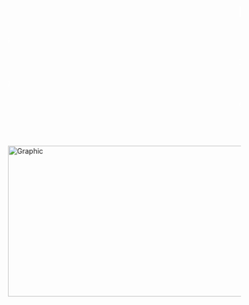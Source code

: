 <div style="background-image: url('https://images.pexels.com/photos/1097456/pexels-photo-1097456.jpeg'); padding: 20px;">
  <marquee behavior="scroll" direction="left" style="color: white;">
    <h1>Hi, I’m @Dipansu-del</h1>
  </marquee>
	
  <marquee behavior="scroll" direction="right" style="color: white;">
	  
    👀 I’m interested in data maintenance (formatting & arrangement)
  </marquee>
  
  <marquee behavior="scroll" direction="left" style="color: white;">
	  
    🌱 I’m currently learning calligraphy
  </marquee>
  
  <marquee behavior="scroll" direction="right" style="color: white;">
	  
    💞️ I’m looking to collaborate on designing
  </marquee>
  
  <marquee behavior="scroll" direction="left" style="color: white;">
	  
    📫 How to reach me: dipansuk058@gmail.com
  </marquee>
  
  <marquee behavior="scroll" direction="right" style="color: white;">
	  
    ⚡ Fun fact: I can deliver lines in an entertaining way (in Hindi)
  </marquee>
  
  <img src="https://images.pexels.com/photos/1097456/pexels-photo-1097456.jpeg" alt="Graphic" width="500" height="300">
</div>

